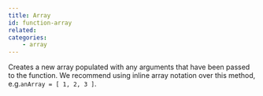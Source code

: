 ```yaml
---
title: Array
id: function-array
related:
categories:
    - array
---
```


Creates a new array populated with any arguments that have been passed to the function. We recommend using inline array notation over this method, e.g.`anArray = [ 1, 2, 3 ]`.
